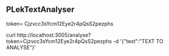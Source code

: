 ## PLekTextAnalyser

token= Cjzvcc3sYcm12Eye2r4pQsS2pezphs

curl http://localhost:3005/analyse?token=Cjzvcc3sYcm12Eye2r4pQsS2pezphs -d '{"text":"TEXT TO ANALYSE"}'
